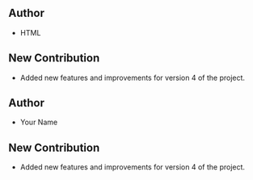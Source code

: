 ## Author
- HTML

## New Contribution
- Added new features and improvements for version 4 of the project.
## Author
- Your Name

## New Contribution
- Added new features and improvements for version 4 of the project.

